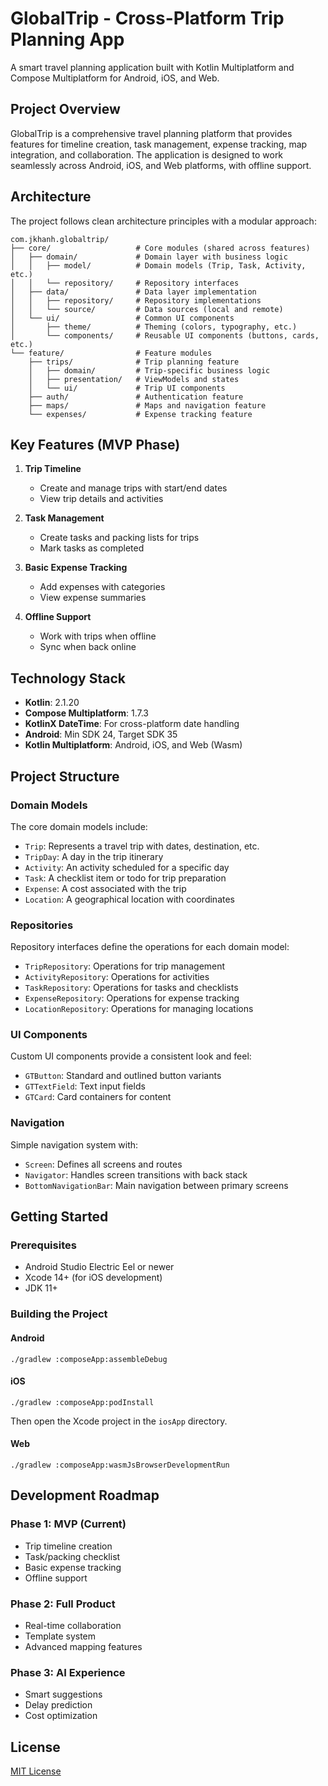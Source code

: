 # GlobalTrip - Cross-Platform Trip Planning App

A smart travel planning application built with Kotlin Multiplatform and Compose Multiplatform for Android, iOS, and Web.

## Project Overview

GlobalTrip is a comprehensive travel planning platform that provides features for timeline creation, task management, expense tracking, map integration, and collaboration. The application is designed to work seamlessly across Android, iOS, and Web platforms, with offline support.

## Architecture

The project follows clean architecture principles with a modular approach:

```
com.jkhanh.globaltrip/
├── core/                   # Core modules (shared across features)
│   ├── domain/             # Domain layer with business logic
│   │   ├── model/          # Domain models (Trip, Task, Activity, etc.)
│   │   └── repository/     # Repository interfaces
│   ├── data/               # Data layer implementation
│   │   ├── repository/     # Repository implementations
│   │   └── source/         # Data sources (local and remote)
│   └── ui/                 # Common UI components
│       ├── theme/          # Theming (colors, typography, etc.)
│       └── components/     # Reusable UI components (buttons, cards, etc.)
└── feature/                # Feature modules
    ├── trips/              # Trip planning feature
    │   ├── domain/         # Trip-specific business logic
    │   ├── presentation/   # ViewModels and states
    │   └── ui/             # Trip UI components
    ├── auth/               # Authentication feature
    ├── maps/               # Maps and navigation feature
    └── expenses/           # Expense tracking feature
```

## Key Features (MVP Phase)

1. **Trip Timeline**
   - Create and manage trips with start/end dates
   - View trip details and activities

2. **Task Management**
   - Create tasks and packing lists for trips
   - Mark tasks as completed

3. **Basic Expense Tracking**
   - Add expenses with categories
   - View expense summaries

4. **Offline Support**
   - Work with trips when offline
   - Sync when back online

## Technology Stack

- **Kotlin**: 2.1.20
- **Compose Multiplatform**: 1.7.3
- **KotlinX DateTime**: For cross-platform date handling
- **Android**: Min SDK 24, Target SDK 35
- **Kotlin Multiplatform**: Android, iOS, and Web (Wasm)

## Project Structure

### Domain Models

The core domain models include:
- `Trip`: Represents a travel trip with dates, destination, etc.
- `TripDay`: A day in the trip itinerary
- `Activity`: An activity scheduled for a specific day
- `Task`: A checklist item or todo for trip preparation
- `Expense`: A cost associated with the trip
- `Location`: A geographical location with coordinates

### Repositories

Repository interfaces define the operations for each domain model:
- `TripRepository`: Operations for trip management
- `ActivityRepository`: Operations for activities
- `TaskRepository`: Operations for tasks and checklists
- `ExpenseRepository`: Operations for expense tracking
- `LocationRepository`: Operations for managing locations

### UI Components

Custom UI components provide a consistent look and feel:
- `GTButton`: Standard and outlined button variants
- `GTTextField`: Text input fields
- `GTCard`: Card containers for content

### Navigation

Simple navigation system with:
- `Screen`: Defines all screens and routes
- `Navigator`: Handles screen transitions with back stack
- `BottomNavigationBar`: Main navigation between primary screens

## Getting Started

### Prerequisites

- Android Studio Electric Eel or newer
- Xcode 14+ (for iOS development)
- JDK 11+

### Building the Project

#### Android
```
./gradlew :composeApp:assembleDebug
```

#### iOS
```
./gradlew :composeApp:podInstall
```
Then open the Xcode project in the `iosApp` directory.

#### Web
```
./gradlew :composeApp:wasmJsBrowserDevelopmentRun
```

## Development Roadmap

### Phase 1: MVP (Current)
- Trip timeline creation
- Task/packing checklist
- Basic expense tracking
- Offline support

### Phase 2: Full Product
- Real-time collaboration
- Template system
- Advanced mapping features

### Phase 3: AI Experience
- Smart suggestions
- Delay prediction
- Cost optimization

## License

[MIT License](LICENSE)
